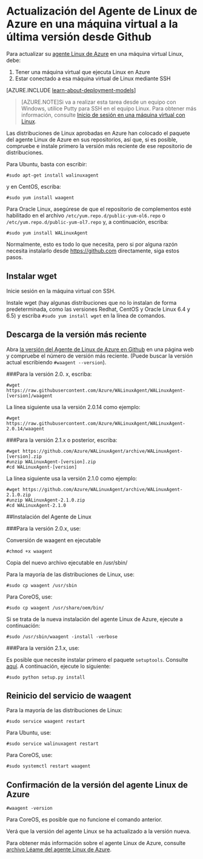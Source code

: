 <properties
	pageTitle="Actualización del Agente de Linux de Azure desde Github | Microsoft Azure"
	description="Obtenga información acerca de cómo actualizar el agente Linux de Azure para la máquina virtual de Linux en Azure a la versión más reciente de Github"
	services="virtual-machines"
	documentationCenter=""
	authors="SuperScottz"
	manager="timlt"
	editor=""
	tags="azure-resource-manager,azure-service-management"/>

<tags
	ms.service="virtual-machines"
	ms.workload="infrastructure-services"
	ms.tgt_pltfrm="vm-linux"
	ms.devlang="na"
	ms.topic="article"
	ms.date="12/14/2015"
	ms.author="mingzhan"/>


# Actualización del Agente de Linux de Azure en una máquina virtual a la última versión desde Github

Para actualizar su [agente Linux de Azure](https://github.com/Azure/WALinuxAgent) en una máquina virtual Linux, debe:

1. Tener una máquina virtual que ejecuta Linux en Azure
2. Estar conectado a esa máquina virtual de Linux mediante SSH

[AZURE.INCLUDE [learn-about-deployment-models](../../includes/learn-about-deployment-models-both-include.md)]


> [AZURE.NOTE]Si va a realizar esta tarea desde un equipo con Windows, utilice Putty para SSH en el equipo Linux. Para obtener más información, consulte [Inicio de sesión en una máquina virtual con Linux](virtual-machines-linux-how-to-log-on.md).

Las distribuciones de Linux aprobadas en Azure han colocado el paquete del agente Linux de Azure en sus repositorios, así que, si es posible, compruebe e instale primero la versión más reciente de ese repositorio de distribuciones.

Para Ubuntu, basta con escribir:

    #sudo apt-get install walinuxagent

y en CentOS, escriba:

    #sudo yum install waagent

Para Oracle Linux, asegúrese de que el repositorio de complementos esté habilitado en el archivo `/etc/yum.repo.d/public-yum-ol6.repo` o `/etc/yum.repo.d/public-yum-ol7.repo` y, a continuación, escriba:

    #sudo yum install WALinuxAgent

Normalmente, esto es todo lo que necesita, pero si por alguna razón necesita instalarlo desde https://github.com directamente, siga estos pasos.


## Instalar wget

Inicie sesión en la máquina virtual con SSH.

Instale wget (hay algunas distribuciones que no lo instalan de forma predeterminada, como las versiones Redhat, CentOS y Oracle Linux 6.4 y 6.5) y escriba `#sudo yum install wget` en la línea de comandos.


## Descarga de la versión más reciente

Abra [la versión del Agente de Linux de Azure en Github](https://github.com/Azure/WALinuxAgent/releases) en una página web y compruebe el número de versión más reciente. (Puede buscar la versión actual escribiendo `#waagent --version`).

###Para la versión 2.0. x, escriba:

    #wget https://raw.githubusercontent.com/Azure/WALinuxAgent/WALinuxAgent-[version]/waagent  

   La línea siguiente usa la versión 2.0.14 como ejemplo:

    #wget https://raw.githubusercontent.com/Azure/WALinuxAgent/WALinuxAgent-2.0.14/waagent  

###Para la versión 2.1.x o posterior, escriba:

    #wget https://github.com/Azure/WALinuxAgent/archive/WALinuxAgent-[version].zip
    #unzip WALinuxAgent-[version].zip
    #cd WALinuxAgent-[version]

   La línea siguiente usa la versión 2.1.0 como ejemplo:

    #wget https://github.com/Azure/WALinuxAgent/archive/WALinuxAgent-2.1.0.zip
    #unzip WALinuxAgent-2.1.0.zip  
    #cd WALinuxAgent-2.1.0

##Instalación del Agente de Linux

###Para la versión 2.0.x, use:

 Conversión de waagent en ejecutable

    #chmod +x waagent

 Copia del nuevo archivo ejecutable en /usr/sbin/

  Para la mayoría de las distribuciones de Linux, use:

    #sudo cp waagent /usr/sbin

  Para CoreOS, use:

    #sudo cp waagent /usr/share/oem/bin/

  Si se trata de la nueva instalación del agente Linux de Azure, ejecute a continuación:
 
    #sudo /usr/sbin/waagent -install -verbose

###Para la versión 2.1.x, use:

Es posible que necesite instalar primero el paquete `setuptools`. Consulte [aquí](https://pypi.python.org/pypi/setuptools). A continuación, ejecute lo siguiente:

    #sudo python setup.py install

## Reinicio del servicio de waagent

Para la mayoría de las distribuciones de Linux:

    #sudo service waagent restart

Para Ubuntu, use:

    #sudo service walinuxagent restart

Para CoreOS, use:

    #sudo systemctl restart waagent

## Confirmación de la versión del agente Linux de Azure

    #waagent -version

Para CoreOS, es posible que no funcione el comando anterior.

Verá que la versión del agente Linux se ha actualizado a la versión nueva.

Para obtener más información sobre el agente Linux de Azure, consulte [archivo Léame del agente Linux de Azure](https://github.com/Azure/WALinuxAgent).

<!---HONumber=AcomDC_1223_2015-->